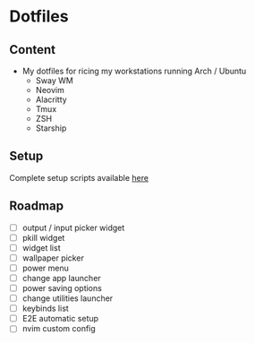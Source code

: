 # Dotfiles

## Content

- My dotfiles for ricing my workstations running Arch / Ubuntu
  - Sway WM
  - Neovim
  - Alacritty
  - Tmux
  - ZSH
  - Starship

## Setup

Complete setup scripts available [here](https://github.com/H-ADJI/cyborg)

## Roadmap

- [ ] output / input picker widget
- [ ] pkill widget
- [ ] widget list
- [ ] wallpaper picker
- [ ] power menu
- [ ] change app launcher
- [ ] power saving options
- [ ] change utilities launcher
- [ ] keybinds list
- [ ] E2E automatic setup
- [ ] nvim custom config
